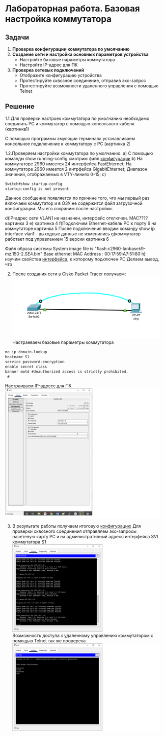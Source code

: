 # Лабораторная работа. Базовая настройка коммутатора
## Задачи
1. **Проверка конфигурации коммутатора по умолчанию**
2. **Создание сети и настройка основных параметров устройства**
    - Настройте базовые параметры коммутатора
    - Настройте IP-адрес для ПК
3. **Проверка сетевых подключений**
    - Отобразите конфигурацию устройства
    - Протестируйте сквозное соединение, отправив эхо-запрос
    - Протестируйте возможности удаленного управления с помощью Telnet

## Решение
1.1.Для проверки настроек коммутатора по умолчанию необходимо соединить PC и коммутатор с помощью консольного кабеля. (картинка1)

С помощью программы эмуляции терминала устанавливаем консольное подключение к коммутатору с РС
(картинка 2)

1.2.Проверяем настройки коммутатора по умолчанию. 
a) С помощью команды show running-config смотрим файл [конфигурации](default_config)
b) На коммутаторе 2960 имеется 24 интерфейса FastEhternet;
   На коммутаторе 2960 имеется 2 интрфейса GigabitEhternet;
   Диапазон значений, отображаемых в VTY-линиях 0-15;
c)
```
Switch#show startup-config 
startup-config is not present
 ```
Данное сообщение появляется по причине того, что мы первый раз включаем коммутатор и в ОЗУ не содержится файл загрузочной конфигурации. Мы его сохраним после настройки.

d)IP-адрес сети VLAN1 не назначен, интерфейс отключен.
MAC????
картинка 3
e) картинка 4
f)Подключим Ethernet-кабель PC к порту 6 на коммутаторе
картинка 5
После подключения вводим команду show ip interface vlan1 - выходные данные не изменились
g)коммутатор работает под управлением 15 версии
картинка 6

Файл образа системы System image file is "flash:c2960-lanbasek9-mz.150-2.SE4.bin"
Base ethernet MAC Address       : 00:17:59:A7:51:80
h) изучим свойства [интерфейса](f06), к которому подключен PC
Делаем вывод, что
   
2. После создания сети в Cisko Packet Tracer получаем: 
![](network.png)
Настраеваем базовые параметры коммутатора
 ```
no ip domain-lookup
hostname S1
service password-encryption
enable secret class
banner motd #Unauthorized access is strictly prohibited.
  #
 ```
Настраиваем IP-адресс для ПК
![](config_pc.png)

3. В результате работы получаем итоговую [конфигурацию](config)
   Для проверки сквозного соединения отправляем эхо-запросы насетевую карту PC и на административный адресс интерфейса SVI коммутатора S1
![](ping.png)
    Возможность доступа к удаленному управлению коммутатором с помощью Telnet так же проверена
    ![](Telnet.png)

